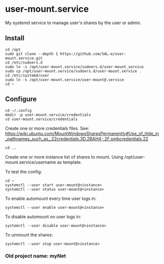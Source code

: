# user-mount.service
My systemd service to manage user's shares by the user or admin.

## Install

```
cd /opt
sudo git clone --depth 1 https://github.com/SAL-e/user-mount.service.git
cd /etc/sudoers.d
sudo ln -s /opt/user-mount.service/sudoers.d/user-mount_service
sudo cp /opt/user-mount.service/sudoers.d/user-mount.service .
cd /etc/systemd/user
sudo ln -s /opt/user-mount.service/user-mount@.service
cd ~
```
## Configure

```
cd ~/.config
mkdir -p user-mount.service/credentials
cd user-mount.service/credentials
```

Create one or more credentials files. See: https://wiki.ubuntu.com/MountWindowsSharesPermanently#Use_of_tilde_in_pathnames_such_as_.22credentials.3D.2BAH4-.2F.smbcredentials.22

```
cd ..
```

Create one or more instance list of shares to mount. Using /opt/user-mount.service/username as template.

To test the config:

```
cd ~
systemctl --user start user-mount@<instance>
systemctl --user status user-mount@<instance>
```

To enable automount every time user logs in:

```
systemctl --user enable user-mount@<instance>
```

To disable automount on user logs in:

```
systemctl --user disable user-mount@<instance>
```

To unmount the shares:

```
systemctl --user stop user-mount@<instance>
```


### Old project name: myNet
